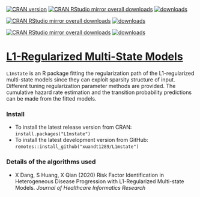 [![CRAN version](https://img.shields.io/cran/v/L1mstate?logo=R)](https://cran.r-project.org/web/packages/L1mstate/index.html)
[![CRAN RStudio mirror overall downloads](http://cranlogs.r-pkg.org/badges/grand-total/L1mstate)](http://www.r-pkg.org/pkg/L1mstate)
[![downloads](https://cranlogs.r-pkg.org/badges/L1mstate)](https://cran.r-project.org/package=L1mstate)

[![CRAN RStudio mirror overall downloads](http://cranlogs.r-pkg.org/badges/grand-total/joineRML)](http://www.r-pkg.org/pkg/joineRML)
[![downloads](https://cranlogs.r-pkg.org/badges/joineRML)](https://cran.r-project.org/package=joineRML)

[![CRAN RStudio mirror overall downloads](http://cranlogs.r-pkg.org/badges/grand-total/JM)](http://www.r-pkg.org/pkg/JM)
[![downloads](https://cranlogs.r-pkg.org/badges/JM)](https://cran.r-project.org/package=JM)

# [L1-Regularized Multi-State Models](https://cran.r-project.org/web/packages/L1mstate/index.html)

`L1mstate` is an R package fitting the regularization path of the L1-regularized multi-state models since they can exploit sparsity structure of input. 
Different tuning regularization parameter methods are provided. The cumulative hazard rate estimation and the transition probability predictions can be made from the fitted models.


### Install

* To install the latest release version from CRAN: `install.packages("L1mstate")`
* To install the latest development version from GitHub: `remotes::install_github("xuandt1289/L1mstate")`

### Details of the algorithms used

* X Dang, S Huang, X Qian (2020) Risk Factor Identification in Heterogeneous Disease Progression with L1-Regularized Multi-state Models.  *Journal of Healthcare Informatics Research*
